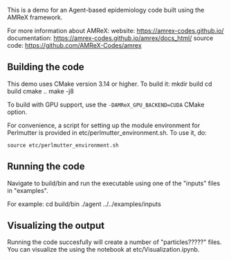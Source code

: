 This is a demo for an Agent-based epidemiology code built using the AMReX framework.

For more information about AMReX:
    website: https://amrex-codes.github.io/
    documentation: https://amrex-codes.github.io/amrex/docs_html/
    source code: https://github.com/AMReX-Codes/amrex

## Building the code

This demo uses CMake version 3.14 or higher. To build it:
     mkdir build
     cd build
     cmake ..
     make -j8

To build with GPU support, use the `-DAMReX_GPU_BACKEND=CUDA` CMake option.

For convenience, a script for setting up the module environment for Perlmutter is
provided in etc/perlmutter_environment.sh. To use it, do:

    source etc/perlmutter_environment.sh

## Running the code

Navigate to build/bin and run the executable using one of the "inputs" files in "examples".

For example:
    cd build/bin
    ./agent ../../examples/inputs

## Visualizing the output

Running the code succesfully will create a number of "particles?????" files. You can visualize
the using the notebook at etc/Visualization.ipynb.